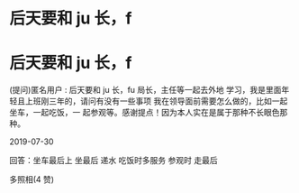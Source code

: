 # 后天要和 ju 长，f

# 后天要和 ju 长，f

(提问)匿名用户 : 后天要和 ju 长，fu 局长，主任等一起去外地 学习，我是里面年轻且上班刚三年的，请问有没有一些事项 我在领导面前需要怎么做的，比如一起坐车，一起吃饭，一 起参观等。感谢提点！因为本人实在是属于那种不长眼色那 种。

2019-07-30

回答：坐车最后上 坐最后 递水 吃饭时多服务 参观时 走最后

多照相(4 赞)